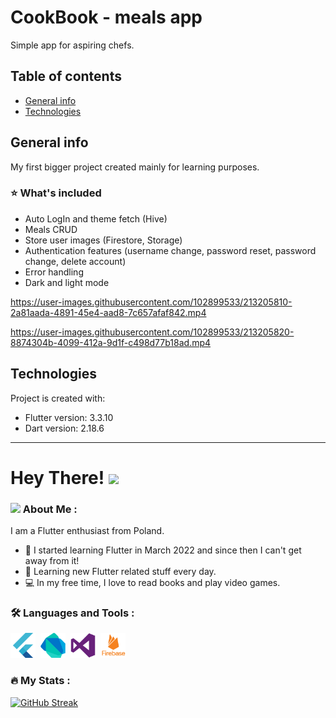 # CookBook - meals app

Simple app for aspiring chefs.

## Table of contents
* [General info](#general-info)
* [Technologies](#technologies)

## General info

My first bigger project created mainly for learning purposes.

### :star: What's included
- Auto LogIn and theme fetch (Hive)
- Meals CRUD
- Store user images (Firestore, Storage)
- Authentication features (username change, password reset, password change, delete account)
- Error handling
- Dark and light mode

https://user-images.githubusercontent.com/102899533/213205810-2a81aada-4891-45e4-aad8-7c657afaf842.mp4

https://user-images.githubusercontent.com/102899533/213205820-8874304b-4099-412a-9d1f-c498d77b18ad.mp4


## Technologies
Project is created with:
* Flutter version: 3.3.10
* Dart version: 2.18.6

---

<h1>
  Hey There!
  <img src="https://media.giphy.com/media/hvRJCLFzcasrR4ia7z/giphy.gif" width="30px"/>
</h1>

### <img src="https://media.giphy.com/media/WUlplcMpOCEmTGBtBW/giphy.gif" width="30"> About Me :


I am a Flutter enthusiast from Poland.
- :telescope: I started learning Flutter in March 2022 and since then I can't get away from it!
- :book: Learning new Flutter related stuff every day.
- :computer: In my free time, I love to read books and play video games.

### :hammer_and_wrench: Languages and Tools :
<div>
  <img src="https://github.com/devicons/devicon/blob/master/icons/flutter/flutter-original.svg" title="Flutter" alt="Flutter" width="40" height="40"/>&nbsp;
  <img src="https://github.com/devicons/devicon/blob/master/icons/dart/dart-original.svg" title="Dart" alt="Dart" width="40" height="40"/>&nbsp;
  <img src="https://github.com/devicons/devicon/blob/master/icons/visualstudio/visualstudio-plain.svg" title="VSCode" alt="VSCode" width="40" height="40"/>&nbsp;
  <img src="https://github.com/devicons/devicon/blob/master/icons/firebase/firebase-plain-wordmark.svg" title="Firebase" alt="Firebase" width="40" height="40"/>
</div>

### :fire: My Stats :
[![GitHub Streak](http://github-readme-streak-stats.herokuapp.com?user=MarekRudzki&theme=dark&background=000000)](https://git.io/streak-stats)

